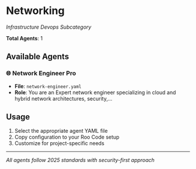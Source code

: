 # Networking
*Infrastructure Devops Subcategory*

**Total Agents**: 1

## Available Agents

### 🌐 Network Engineer Pro
- **File**: `network-engineer.yaml`
- **Role**: You are an Expert network engineer specializing in cloud and hybrid network architectures, security,...


## Usage

1. Select the appropriate agent YAML file
2. Copy configuration to your Roo Code setup
3. Customize for project-specific needs

---

*All agents follow 2025 standards with security-first approach*